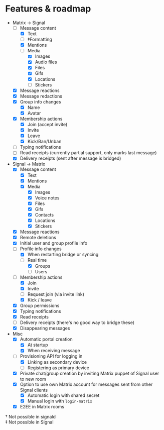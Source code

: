 # Features & roadmap

* Matrix → Signal
  * [ ] Message content
    * [x] Text
    * [ ] ‡Formatting
    * [x] Mentions
    * [ ] Media
      * [x] Images
      * [x] Audio files
      * [x] Files
      * [x] Gifs
      * [x] Locations
      * [ ] Stickers
  * [x] Message reactions
  * [x] Message redactions
  * [x] Group info changes
    * [x] Name
    * [x] Avatar
  * [x] Membership actions
    * [x] Join (accept invite)
    * [x] Invite
    * [x] Leave
    * [x] Kick/Ban/Unban
  * [ ] Typing notifications
  * [ ] Read receipts (currently partial support, only marks last message)
  * [x] Delivery receipts (sent after message is bridged)
* Signal → Matrix
  * [x] Message content
    * [x] Text
    * [x] Mentions
    * [x] Media
      * [x] Images
      * [x] Voice notes
      * [x] Files
      * [x] Gifs
      * [x] Contacts
      * [x] Locations
      * [x] Stickers
  * [x] Message reactions
  * [x] Remote deletions
  * [x] Initial user and group profile info
  * [ ] Profile info changes
    * [x] When restarting bridge or syncing
    * [ ] Real time
      * [x] Groups
      * [ ] Users
  * [ ] Membership actions
    * [x] Join
    * [x] Invite
    * [ ] Request join (via invite link)
    * [x] Kick / leave
  * [x] Group permissions
  * [x] Typing notifications
  * [x] Read receipts
  * [ ] Delivery receipts (there's no good way to bridge these)
  * [x] Disappearing messages
* Misc
  * [x] Automatic portal creation
    * [x] At startup
    * [x] When receiving message
  * [ ] Provisioning API for logging in
    * [x] Linking as secondary device
    * [ ] Registering as primary device
  * [x] Private chat/group creation by inviting Matrix puppet of Signal user to new room
  * [x] Option to use own Matrix account for messages sent from other Signal clients
    * [x] Automatic login with shared secret
    * [x] Manual login with `login-matrix`
  * [x] E2EE in Matrix rooms

† Not possible in signald  
‡ Not possible in Signal
